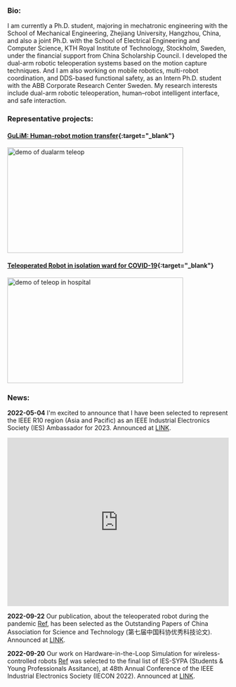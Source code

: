 ### Bio:
I am currently a Ph.D. student, majoring in mechatronic engineering with the School of Mechanical Engineering, Zhejiang University, Hangzhou, China, 
and also a joint Ph.D. with the School of Electrical Engineering and Computer Science, KTH Royal Institute of Technology, Stockholm, Sweden, 
under the financial support from China Scholarship Council.
I developed the dual-arm robotic teleoperation systems based on the motion capture techniques. And I am also working on mobile robotics, multi-robot coordination, 
and DDS-based functional safety, as an Intern Ph.D. student with the ABB Corporate Research Center Sweden.
My research interests include dual-arm robotic teleoperation, human–robot intelligent interface, and safe interaction.

### Representative projects:
#### [GuLiM: Human-robot motion transfer](https://fsie-robotics.com/GuLiM-motion-transfer/){:target="_blank"}

<img src="https://honghaolyu.github.io/GuLiM-motion-transfer/assets/images/teleop-dualarm.gif" width="400" height="240" alt="demo of dualarm teleop"/>
<!-- <img src="https://honghaolyu.github.io/GuLiM-motion-transfer/assets/images/teleop-grasp.gif" width="400" height="240" alt="demo of dualarm grasp"/> -->

#### [Teleoperated Robot in isolation ward for COVID-19](https://wun.ac.uk/article/advancing-telerobotics-to-make-hospitals-safer-for-health-workers/){:target="_blank"}

<img src="https://honghaolyu.github.io/assets/img/tele-auscultation.gif" width="400" height="240" alt="demo of teleop in hospital"/>


### News:

**2022-05-04** I'm excited to announce that I have been selected to represent the IEEE R10 region (Asia and Pacific) as an IEEE Industrial Electronics Society (IES) Ambassador for 2023. Announced at [LINK](https://www.linkedin.com/posts/honghao-lyu-88aaab18b_ieee-ies-ambassadors-activity-7059825420715655168-oCj3?utm_source=share&utm_medium=member_desktop).
<iframe src="https://www.linkedin.com/embed/feed/update/urn:li:share:7059825419826466816" height="383" width="504" frameborder="0" allowfullscreen="" title="已嵌入的动态"></iframe>

**2022-09-22** Our publication, about the teleoperated robot during the pandemic [Ref](https://cjme.springeropen.com/articles/10.1186/s10033-020-00464-0), has been selected as the Outstanding Papers of China Association for Science and Technology (第七届中国科协优秀科技论文). Announced at [LINK](https://www.cast.org.cn/art/2022/9/22/art_458_198070.html).

**2022-09-20** Our work on Hardware-in-the-Loop Simulation for wireless-controlled robots [Ref](https://youtu.be/U3UIYb0MQRE?list=PLO5umi31c_82caJ3360k_UzNb8IdInEFs) was selected to the final list of IES-SYPA (Students & Young Professionals Assitance), at 48th Annual Conference of the IEEE Industrial Electronics Society (IECON 2022). Announced at [LINK](https://iecon2022.org/3mcontestresults/).



<!-- You can use the [editor on GitHub](https://github.com/HonghaoLYU/tmp_repo/edit/gh-pages/index.md) to maintain and preview the content for your website in Markdown files.

Whenever you commit to this repository, GitHub Pages will run [Jekyll](https://jekyllrb.com/) to rebuild the pages in your site, from the content in your Markdown files.

Markdown is a lightweight and easy-to-use syntax for styling your writing. It includes conventions for

```markdown
Syntax highlighted code block

# Header 1
## Header 2
### Header 3

- Bulleted
- List

1. Numbered
2. List

**Bold** and _Italic_ and `Code` text

[Link](url) and ![Image](src)
```

For more details see [Basic writing and formatting syntax](https://docs.github.com/en/github/writing-on-github/getting-started-with-writing-and-formatting-on-github/basic-writing-and-formatting-syntax).

### Jekyll Themes

Your Pages site will use the layout and styles from the Jekyll theme you have selected in your [repository settings](https://github.com/HonghaoLYU/tmp_repo/settings/pages). The name of this theme is saved in the Jekyll `_config.yml` configuration file.

### Support or Contact

Having trouble with Pages? Check out our [documentation](https://docs.github.com/categories/github-pages-basics/) or [contact support](https://support.github.com/contact) and we’ll help you sort it out. -->
